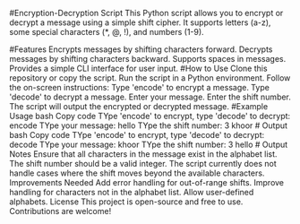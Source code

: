 #Encryption-Decryption Script
This Python script allows you to encrypt or decrypt a message using a simple shift cipher. It supports letters (a-z), some special characters (*, @, !), and numbers (1-9).

#Features
Encrypts messages by shifting characters forward.
Decrypts messages by shifting characters backward.
Supports spaces in messages.
Provides a simple CLI interface for user input.
#How to Use
Clone this repository or copy the script.
Run the script in a Python environment.
Follow the on-screen instructions:
Type 'encode' to encrypt a message.
Type 'decode' to decrypt a message.
Enter your message.
Enter the shift number.
The script will output the encrypted or decrypted message.
#Example Usage
bash
Copy code
TYpe 'encode' to encrypt, type 'decode' to decrypt:
encode
TYpe your message:
hello
TYpe the shift number:
3
khoor  # Output
bash
Copy code
TYpe 'encode' to encrypt, type 'decode' to decrypt:
decode
TYpe your message:
khoor
TYpe the shift number:
3
hello  # Output
Notes
Ensure that all characters in the message exist in the alphabet list.
The shift number should be a valid integer.
The script currently does not handle cases where the shift moves beyond the available characters.
Improvements Needed
Add error handling for out-of-range shifts.
Improve handling for characters not in the alphabet list.
Allow user-defined alphabets.
License
This project is open-source and free to use. Contributions are welcome!






